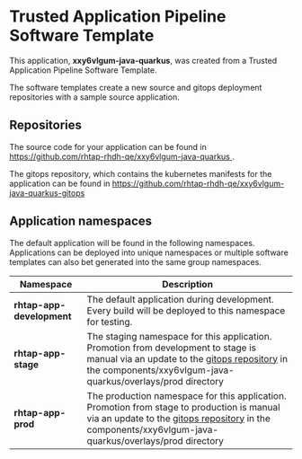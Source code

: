 # Trusted Application Pipeline Software Template

This application, **xxy6vlgum-java-quarkus**, was created from a Trusted Application Pipeline Software Template.

The software templates create a new source and gitops deployment repositories with a sample source application. 

## Repositories

The source code for your application can be found in [https://github.com/rhtap-rhdh-qe/xxy6vlgum-java-quarkus ](https://github.com/rhtap-rhdh-qe/xxy6vlgum-java-quarkus ).
 
The gitops repository, which contains the kubernetes manifests for the application can be found in 
[https://github.com/rhtap-rhdh-qe/xxy6vlgum-java-quarkus-gitops ](https://github.com/rhtap-rhdh-qe/xxy6vlgum-java-quarkus-gitops ) 

## Application namespaces 

The default application will be found in the following namespaces. Applications can be deployed into unique namespaces or multiple software templates can also bet generated into the same group namespaces.  

|  Namespace   |  Description   |  
| -------- | -------- |   
| **rhtap-app-development** | The default application during development. Every build will be deployed to this namespace for testing. | 
| **rhtap-app-stage** | The staging namespace for this application. Promotion from development to stage is manual via an update to the [gitops repository](https://github.com/rhtap-rhdh-qe/xxy6vlgum-java-quarkus-gitops ) in the components/xxy6vlgum-java-quarkus/overlays/prod directory |  
| **rhtap-app-prod** | The production namespace for this application. Promotion from stage to production is manual via an update to the [gitops repository](https://github.com/rhtap-rhdh-qe/xxy6vlgum-java-quarkus-gitops ) in the components/xxy6vlgum-java-quarkus/overlays/prod directory | 